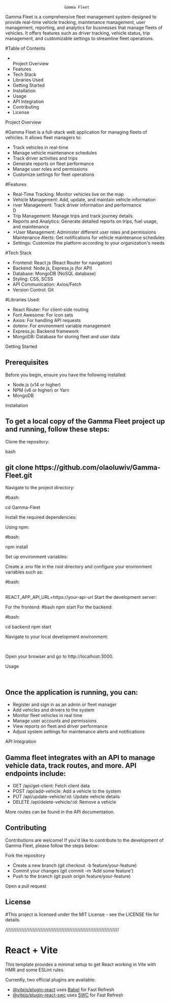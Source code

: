                               Gamma Fleet
Gamma Fleet is a comprehensive fleet management system designed to provide real-time vehicle tracking, maintenance management, user management, reporting, and analytics for businesses that manage fleets of vehicles. It offers features such as driver tracking, vehicle status, trip management, and customizable settings to streamline fleet operations.

<p>#Table of Contents</p>
<ul>
<li></li>Project Overview
<li>Features</li>
<li>Tech Stack</li>
<li>Libraries Used</li>
<li>Getting Started</li>
<li>Installation</li>
<li>Usage</li>
<li>API Integration</li>
<li>Contributing</li>
<li>License</li></ul>
<p>Project Overview</p>


<p>#Gamma Fleet is a full-stack web application for managing fleets of vehicles. It allows fleet managers to:</p>
<ul>
  
<li>Track vehicles in real-time</li>
<li>Manage vehicle maintenance schedules</li>
<li>Track driver activities and trips</li>
<li>Generate reports on fleet performance</li>
<li>Manage user roles and permissions</li>
<li>Customize settings for fleet operations</li>
  
</ul>
<p>#Features</p>
<ul>
  
<li>Real-Time Tracking: Monitor vehicles live on the map</li>
<li>Vehicle Management: Add, update, and maintain vehicle information</li>
<li>river Management: Track driver information and performance</li>D
<li>Trip Management: Manage trips and track journey details</li>
<li>Reports and Analytics: Generate detailed reports on trips, fuel usage, and maintenance</li>
<li>>User Management: Administer different user roles and permissions</li
<li>Maintenance Alerts: Get notifications for vehicle maintenance schedules</li>
<li>Settings: Customize the platform according to your organization's needs</li>
</ul>
<p>#Tech Stack</p>
<ul>
  
<li>Frontend: React.js (React Router for navigation) </li>
<li>Backend: Node.js, Express.js (for API)</li>
<li>Database: MongoDB (NoSQL database)</li>
<li>Styling: CSS, SCSS</li>
<li>API Communication: Axios/Fetch</li>
<li>Version Control: Git</li>
 
</ul>

<p>#Libraries Used:</p>
<ul>
  
<li>React Router: For client-side routing </li>
<li>Font Awesome: For icon sets </li>
<li>Axios: For handling API requests </li>
<li>dotenv: For environment variable management </li>
<li>Express.js: Backend framework </li>
<li>MongoDB: Database for storing fleet and user data </li>
 
</ul>
<p>Getting Started</p>
<h2>Prerequisites</h2>

<p>Before you begin, ensure you have the following installed:</p>
<ul>
 
 <li>Node.js (v14 or higher)</li>
 <li>NPM (v6 or higher) or Yarn</li>
 <li>MongoDB</li>
  
</ul>
<p>Installation</p>
<h2>To get a local copy of the Gamma Fleet project up and running, follow these steps:</h2>

<p>Clone the repository:</p>

<p>bash</p>
<h2>git clone https://github.com/olaoluwiv/Gamma-Fleet.git</h2>
<p>Navigate to the project directory:</p>

<p>#bash:</p>
cd Gamma-Fleet
<p>Install the required dependencies:</p>
Using npm:

<p>#bash:</p>
npm install
<p>Set up environment variables:</p>
Create a .env file in the root directory and configure your environment variables such as:

<p>#bash:</p><br>
REACT_APP_API_URL=https://your-api-url
Start the development server:

For the frontend:
#bash
npm start
For the backend:
<p>#bash:</p>
cd backend
npm start
<p>Navigate to your local development environment:</p> <br>

Open your browser and go to http://localhost:3000.

<p>Usage</p> <br>
<h2>Once the application is running, you can:</h2>
<ul>
<li>Register and sign in as an admin or fleet manager</li>
<li>Add vehicles and drivers to the system</li>
<li>Monitor fleet vehicles in real time</li>
<li>Manage user accounts and permissions</li>
<li>View reports on fleet and driver performance</li>
<li>Adjust system settings for maintenance alerts and notifications</li></ul>
<p>API Integration</p>
<h2>Gamma fleet integrates with an API to manage vehicle data, track routes, and more. API endpoints include:</h2>
<ul>
<li>GET /api/get-client: Fetch client data</li>
<li>POST /api/add-vehicle: Add a vehicle to the system</li>
<li>PUT /api/update-vehicle/:id: Update vehicle details</li>
<li>DELETE /api/delete-vehicle/:id: Remove a vehicle</li>
  </ul>
<p>More routes can be found in the API documentation.</p>
<h2>Contributing</h2>
<p>Contributions are welcome! If you'd like to contribute to the development of Gamma Fleet, please follow the steps below:</p>

<p>Fork the repository</p>
<ul>
<li>Create a new branch (git checkout -b feature/your-feature)</li>
<li>Commit your changes (git commit -m 'Add some feature')</li>
<li>Push to the branch (git push origin feature/your-feature)</li>
  </ul>
<p>Open a pull request</p>
<h2>License</h2>
<p>#This project is licensed under the MIT License - see the LICENSE file for details.</p>

///////////////////////////////////////////////////////////////////////

# React + Vite

This template provides a minimal setup to get React working in Vite with HMR and some ESLint rules.

Currently, two official plugins are available:

- [@vitejs/plugin-react](https://github.com/vitejs/vite-plugin-react/blob/main/packages/plugin-react/README.md) uses [Babel](https://babeljs.io/) for Fast Refresh
- [@vitejs/plugin-react-swc](https://github.com/vitejs/vite-plugin-react-swc) uses [SWC](https://swc.rs/) for Fast Refresh
